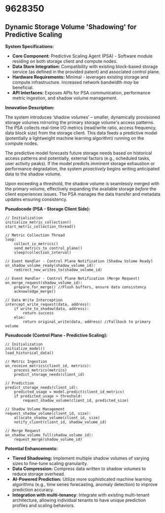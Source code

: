 # 9628350

## Dynamic Storage Volume 'Shadowing' for Predictive Scaling

**System Specifications:**

*   **Core Component:** Predictive Scaling Agent (PSA) - Software module residing on both storage client and compute nodes.
*   **Data Store Integration:** Compatibility with existing block-based storage service (as defined in the provided patent) and associated control plane.
*   **Hardware Requirements:** Minimal - leverages existing storage and compute infrastructure. Increased network bandwidth *may* be beneficial.
*   **API Interfaces:**  Exposes APIs for PSA communication, performance metric ingestion, and shadow volume management.

**Innovation Description:**

The system introduces ‘shadow volumes’ – smaller, dynamically provisioned storage volumes mirroring the primary storage volume's access patterns.  The PSA collects real-time I/O metrics (read/write ratio, access frequency, data block size) from the storage client. This data feeds a predictive model (potentially a lightweight machine learning algorithm) running on the compute nodes.  

The predictive model forecasts future storage needs based on historical access patterns and potentially, external factors (e.g., scheduled tasks, user activity peaks). If the model predicts imminent storage exhaustion or performance degradation, the system *proactively* begins writing anticipated data to the shadow volume.  

Upon exceeding a threshold, the shadow volume is seamlessly merged with the primary volume, effectively expanding the available storage *before* the client experiences issues.  The PSA manages the data transfer and metadata updates ensuring consistency. 

**Pseudocode (PSA - Storage Client Side):**

```
// Initialization
initialize_metric_collection()
start_metric_collection_thread()

// Metric Collection Thread
loop:
    collect_io_metrics()
    send_metrics_to_control_plane()
    sleep(collection_interval)

// Event Handler - Control Plane Notification (Shadow Volume Ready)
on_shadow_volume_ready(shadow_volume_id):
    redirect_new_writes_to(shadow_volume_id)

// Event Handler - Control Plane Notification (Merge Request)
on_merge_request(shadow_volume_id):
    prepare_for_merge() //Flush buffers, ensure data consistency
    acknowledge_merge()

// Data Write Interception
intercept_write_request(data, address):
    if write_to_shadow(data, address):
        return success
    else:
        return original_write(data, address) //Fallback to primary volume
```

**Pseudocode (Control Plane - Predictive Scaling):**

```
// Initialization
initialize_model()
load_historical_data()

// Metric Ingestion
on_receive_metrics(client_id, metrics):
    process_metrics(metrics)
    predict_storage_needs(client_id)

// Prediction
predict_storage_needs(client_id):
    predicted_usage = model.predict(client_id_metrics)
    if predicted_usage > threshold:
        request_shadow_volume(client_id, predicted_size)

// Shadow Volume Management
request_shadow_volume(client_id, size):
    allocate_shadow_volume(client_id, size)
    notify_client(client_id, shadow_volume_id)

// Merge Request
on_shadow_volume_full(shadow_volume_id):
    request_merge(shadow_volume_id)
```

**Potential Enhancements:**

*   **Tiered Shadowing:** Implement multiple shadow volumes of varying sizes to fine-tune scaling granularity.
*   **Data Compression:** Compress data written to shadow volumes to reduce storage overhead.
*   **AI-Powered Prediction:**  Utilize more sophisticated machine learning algorithms (e.g., time series forecasting, anomaly detection) to improve prediction accuracy.
*   **Integration with multi-tenancy**: Integrate with existing multi-tenant architecture, allowing individual tenants to have unique prediction profiles and scaling behaviors.